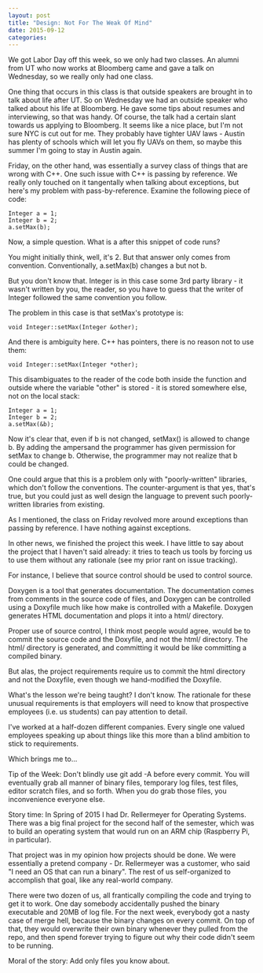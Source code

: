 ```yaml
---
layout: post
title: "Design: Not For The Weak Of Mind"
date: 2015-09-12
categories:
---
```

We got Labor Day off this week, so we only had two classes. An alumni from UT who now works at Bloomberg came and gave a talk on Wednesday, so we really only had one class.

One thing that occurs in this class is that outside speakers are brought in to talk about life after UT. So on Wednesday we had an outside speaker who talked about his life at Bloomberg. He gave some tips about resumes and interviewing, so that was handy. Of course, the talk had a certain slant towards us applying to Bloomberg. It seems like a nice place, but I'm not sure NYC is cut out for me. They probably have tighter UAV laws - Austin has plenty of schools which will let you fly UAVs on them, so maybe this summer I'm going to stay in Austin again.

Friday, on the other hand, was essentially a survey class of things that are wrong with C++. One such issue with C++ is passing by reference. We really only touched on it tangentally when talking about exceptions, but here's my problem with pass-by-reference. Examine the following piece of code:

```
Integer a = 1;
Integer b = 2;
a.setMax(b);
```

Now, a simple question. What is a after this snippet of code runs?

You might initially think, well, it's 2. But that answer only comes from convention. Conventionally, a.setMax(b) changes a but not b.

But you don't know that. Integer is in this case some 3rd party library - it wasn't written by you, the reader, so you have to guess that the writer of Integer followed the same convention you follow.

The problem in this case is that setMax's prototype is:

```
void Integer::setMax(Integer &other);
```

And there is ambiguity here. C++ has pointers, there is no reason not to use them:

```
void Integer::setMax(Integer *other);
```

This disambiguates to the reader of the code both inside the function and outside where the variable "other" is stored - it is stored somewhere else, not on the local stack:

```
Integer a = 1;
Integer b = 2;
a.setMax(&b);
```

Now it's clear that, even if b is not changed, setMax() is allowed to change b. By adding the ampersand the programmer has given permission for setMax to change b. Otherwise, the programmer may not realize that b could be changed.

One could argue that this is a problem only with "poorly-written" libraries, which don't follow the conventions. The counter-argument is that yes, that's true, but you could just as well design the language to prevent such poorly-written libraries from existing.

As I mentioned, the class on Friday revolved more around exceptions than passing by reference. I have nothing against exceptions.

In other news, we finished the project this week. I have little to say about the project that I haven't said already: it tries to teach us tools by forcing us to use them without any rationale (see my prior rant on issue tracking).

For instance, I believe that source control should be used to control source.

Doxygen is a tool that generates documentation. The documentation comes from comments in the source code of files, and Doxygen can be controlled using a Doxyfile much like how make is controlled with a Makefile. Doxygen generates HTML documentation and plops it into a html/ directory.

Proper use of source control, I think most people would agree, would be to commit the source code and the Doxyfile, and not the html/ directory. The html/ directory is generated, and committing it would be like committing a compiled binary.

But alas, the project requirements require us to commit the html directory and not the Doxyfile, even though we hand-modified the Doxyfile.

What's the lesson we're being taught? I don't know. The rationale for these unusual requirements is that employers will need to know that prospective employees (i.e. us students) can pay attention to detail.

I've worked at a half-dozen different companies. Every single one valued employees speaking up about things like this more than a blind ambition to stick to requirements.

Which brings me to...

Tip of the Week: Don't blindly use git add -A before every commit. You will eventually grab all manner of binary files, temporary log files, test files, editor scratch files, and so forth. When you do grab those files, you inconvenience everyone else.

Story time: In Spring of 2015 I had Dr. Rellermeyer for Operating Systems. There was a big final project for the second half of the semester, which was to build an operating system that would run on an ARM chip (Raspberry Pi, in particular).

That project was in my opinion how projects should be done. We were essentially a pretend company - Dr. Rellermeyer was a customer, who said "I need an OS that can run a binary". The rest of us self-organized to accomplish that goal, like any real-world company.

There were two dozen of us, all frantically compiling the code and trying to get it to work. One day somebody accidentally pushed the binary executable and 20MB of log file. For the next week, everybody got a nasty case of merge hell, because the binary changes on every commit. On top of that, they would overwrite their own binary whenever they pulled from the repo, and then spend forever trying to figure out why their code didn't seem to be running.

Moral of the story: Add only files you know about.

